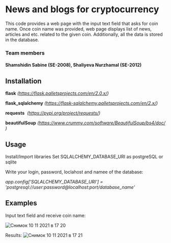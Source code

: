 # News and blogs for cryptocurrency


This code provides a web page with the input text field that asks for coin name. Once coin name was provided, web page displays list of news, articles and etc. related to the given coin. Additionally, all the data is stored in the database. 



### Team members 
#### Shamshidin Sabine (SE-2008), Shaliyeva Nurzhamal (SE-2012)






## Installation 


**flask** _(https://flask.palletsprojects.com/en/2.0.x/)_ 

**flask_sqlalchemy** _(https://flask-sqlalchemy.palletsprojects.com/en/2.x/)_

**requests**  _(https://pypi.org/project/requests/)_

**beautifulSoup** _(https://www.crummy.com/software/BeautifulSoup/bs4/doc/)_



## Usage
Install/Import libraries
Set SQLALCHEMY_DATABASE_URI as postgreSQL or sqlite

Write your login, password, loclahost and namee of the database:

_app.config['SQLALCHEMY_DATABASE_URI'] = 'postgresql://user:password@localhost:port/database_name'_

## Examples 

Input text field and receive coin name:

![Снимок 10 11 2021 в 17 20](https://user-images.githubusercontent.com/74738634/141104239-e6f91c34-9312-4069-9710-5fda48c38287.jpg)


Results:
![Снимок 10 11 2021 в 17 21](https://user-images.githubusercontent.com/74738634/141104337-52872f61-4132-4ce3-8403-80464852ec9b.jpg)

